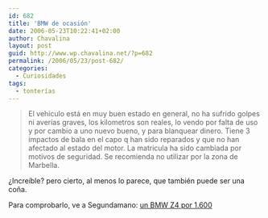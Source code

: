 ```yaml
---
id: 682
title: 'BMW de ocasión'
date: 2006-05-23T10:22:41+02:00
author: Chavalina
layout: post
guid: http://www.wp.chavalina.net/?p=682
permalink: /2006/05/23/post-682/
categories:
  - Curiosidades
tags:
  - tonterías
---
```

> El vehiculo está en muy buen estado en general, no ha sufrido golpes ni aver&iacute;as graves, los kilometros son reales, lo vendo por falta de uso y por cambio a uno nuevo bueno, y para blanquear dinero. Tiene 3 impactos de bala en el capo q han sido reparados y que no han afectado al estado del motor. La matricula ha sido cambiada por motivos de seguridad. Se recomienda no utilizar por la zona de Marbella.

&iquest;Incre&iacute;ble? pero cierto, al menos lo parece, que también puede ser una co&ntilde;a.

Para comprobarlo, ve a Segundamano: <a href="http://coches.segundamano.es/fichaI.cfm?id=12038783" target="_blank">un BMW Z4 por 1.600</p>